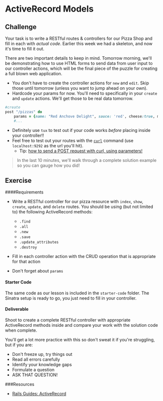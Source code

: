 # ActiveRecord Models

## Challenge

Your task is to write a RESTful routes & controllers for our Pizza Shop and fill in each with _actual code_. Earlier this week we had a skeleton, and now it's time to fill it out.

There are two important details to keep in mind. Tomorrow morning, we'll be demonstrating how to use HTML forms to send data from user input to our controller actions, which will be the final piece of the puzzle for creating a full blown web application.

* You don't have to create the controller actions for `new` and `edit`. Skip those until tomorrow (unless you want to jump ahead on your own).
* Hardcode your params for now. You'll need to specifically in your `create` and `update` actions. We'll get those to be real data tomorrow.

```ruby
#create
post "/pizzas" do
    params = {name: "Red Anchove Delight", sauce: 'red', cheese:true, mushrooms:true, extra_toppings: "anchoves"}
    #...
```

* Definitely use `tux` to test out if your code works *before* placing inside your controller!!
* Feel free to test out your routes with the [`curl`](http://conqueringthecommandline.com/book/curl#cid25) command (use `localhost:9292` as the url you'll hit).
    * Tip: [how to send a POST request with curl, using parameters!](http://conqueringthecommandline.com/book/curl#uid105)

> In the last 10 minutes, we'll walk through a complete solution example so you can gauge how you did!

## Exercise

####Requirements

- Write a RESTful controller for our pizza resource with `index`, `show`, `create`, `update`, and `delete` routes. You should be using (but not limited to) the following ActiveRecord methods:

  - `.find`
  - `.all`
  - `.new`
  - `.save`
  - `.update_attributes`
  - `.destroy`

- Fill in each controller action with the CRUD operation that is appropriate for that action
- Don't forget about `params`

#### Starter Code

The same code as our lesson is included in the `starter-code` folder. The Sinatra setup is ready to go, you just need to fill in your controller.

#### Deliverable

Shoot to create a complete RESTful controller with appropriate ActiveRecord methods inside and compare your work with the solution code when complete.

You'll get a lot more practice with this so don't sweat it if you're struggling, but if you are:

* Don't freeze up, try things out
* Read all errors carefully
* Identify your knowledge gaps
* Formulate a question
* ASK THAT QUESTION!

###Resources

- [Rails Guides: ActiveRecord](http://guides.rubyonrails.org/active_record_basics.html)
